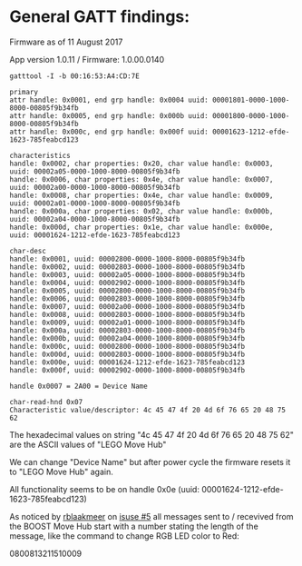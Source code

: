 # General GATT findings:

Firmware as of 11 August 2017

App version 1.0.11 / Firmware: 1.0.00.0140

```
gatttool -I -b 00:16:53:A4:CD:7E

primary
attr handle: 0x0001, end grp handle: 0x0004 uuid: 00001801-0000-1000-8000-00805f9b34fb
attr handle: 0x0005, end grp handle: 0x000b uuid: 00001800-0000-1000-8000-00805f9b34fb
attr handle: 0x000c, end grp handle: 0x000f uuid: 00001623-1212-efde-1623-785feabcd123

characteristics
handle: 0x0002, char properties: 0x20, char value handle: 0x0003, uuid: 00002a05-0000-1000-8000-00805f9b34fb
handle: 0x0006, char properties: 0x4e, char value handle: 0x0007, uuid: 00002a00-0000-1000-8000-00805f9b34fb
handle: 0x0008, char properties: 0x4e, char value handle: 0x0009, uuid: 00002a01-0000-1000-8000-00805f9b34fb
handle: 0x000a, char properties: 0x02, char value handle: 0x000b, uuid: 00002a04-0000-1000-8000-00805f9b34fb
handle: 0x000d, char properties: 0x1e, char value handle: 0x000e, uuid: 00001624-1212-efde-1623-785feabcd123

char-desc
handle: 0x0001, uuid: 00002800-0000-1000-8000-00805f9b34fb
handle: 0x0002, uuid: 00002803-0000-1000-8000-00805f9b34fb
handle: 0x0003, uuid: 00002a05-0000-1000-8000-00805f9b34fb
handle: 0x0004, uuid: 00002902-0000-1000-8000-00805f9b34fb
handle: 0x0005, uuid: 00002800-0000-1000-8000-00805f9b34fb
handle: 0x0006, uuid: 00002803-0000-1000-8000-00805f9b34fb
handle: 0x0007, uuid: 00002a00-0000-1000-8000-00805f9b34fb
handle: 0x0008, uuid: 00002803-0000-1000-8000-00805f9b34fb
handle: 0x0009, uuid: 00002a01-0000-1000-8000-00805f9b34fb
handle: 0x000a, uuid: 00002803-0000-1000-8000-00805f9b34fb
handle: 0x000b, uuid: 00002a04-0000-1000-8000-00805f9b34fb
handle: 0x000c, uuid: 00002800-0000-1000-8000-00805f9b34fb
handle: 0x000d, uuid: 00002803-0000-1000-8000-00805f9b34fb
handle: 0x000e, uuid: 00001624-1212-efde-1623-785feabcd123
handle: 0x000f, uuid: 00002902-0000-1000-8000-00805f9b34fb

handle 0x0007 = 2A00 = Device Name

char-read-hnd 0x07
Characteristic value/descriptor: 4c 45 47 4f 20 4d 6f 76 65 20 48 75 62
```

The hexadecimal values on string "4c 45 47 4f 20 4d 6f 76 65 20 48 75 62" are the ASCII values of "LEGO Move Hub"


We can change "Device Name" but after power cycle the firmware resets it to "LEGO Move Hub" again.


All functionality seems to be on handle 0x0e (uuid: 00001624-1212-efde-1623-785feabcd123)


As noticed by [rblaakmeer](https://github.com/rblaakmeer) on [isuse #5](https://github.com/JorgePe/BOOSTreveng/issues/5) all messages sent to / recevived from the BOOST Move Hub start with a number stating the length of the message, like the command to change RGB LED color to Red:

0800813211510009

